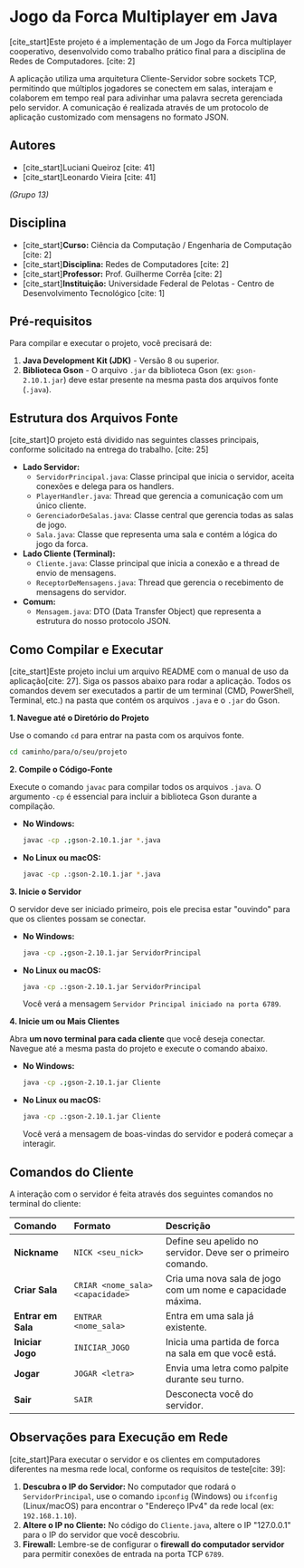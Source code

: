 # Jogo da Forca Multiplayer em Java

[cite_start]Este projeto é a implementação de um Jogo da Forca multiplayer cooperativo, desenvolvido como trabalho prático final para a disciplina de Redes de Computadores. [cite: 2]

A aplicação utiliza uma arquitetura Cliente-Servidor sobre sockets TCP, permitindo que múltiplos jogadores se conectem em salas, interajam e colaborem em tempo real para adivinhar uma palavra secreta gerenciada pelo servidor. A comunicação é realizada através de um protocolo de aplicação customizado com mensagens no formato JSON.

## Autores

* [cite_start]Luciani Queiroz [cite: 41]
* [cite_start]Leonardo Vieira [cite: 41]

*(Grupo 13)*

## Disciplina

* [cite_start]**Curso:** Ciência da Computação / Engenharia de Computação [cite: 2]
* [cite_start]**Disciplina:** Redes de Computadores [cite: 2]
* [cite_start]**Professor:** Prof. Guilherme Corrêa [cite: 2]
* [cite_start]**Instituição:** Universidade Federal de Pelotas - Centro de Desenvolvimento Tecnológico [cite: 1]

## Pré-requisitos

Para compilar e executar o projeto, você precisará de:

1.  **Java Development Kit (JDK)** - Versão 8 ou superior.
2.  **Biblioteca Gson** - O arquivo `.jar` da biblioteca Gson (ex: `gson-2.10.1.jar`) deve estar presente na mesma pasta dos arquivos fonte (`.java`).

## Estrutura dos Arquivos Fonte

[cite_start]O projeto está dividido nas seguintes classes principais, conforme solicitado na entrega do trabalho. [cite: 25]

* **Lado Servidor:**
    * `ServidorPrincipal.java`: Classe principal que inicia o servidor, aceita conexões e delega para os handlers.
    * `PlayerHandler.java`: Thread que gerencia a comunicação com um único cliente.
    * `GerenciadorDeSalas.java`: Classe central que gerencia todas as salas de jogo.
    * `Sala.java`: Classe que representa uma sala e contém a lógica do jogo da forca.
* **Lado Cliente (Terminal):**
    * `Cliente.java`: Classe principal que inicia a conexão e a thread de envio de mensagens.
    * `ReceptorDeMensagens.java`: Thread que gerencia o recebimento de mensagens do servidor.
* **Comum:**
    * `Mensagem.java`: DTO (Data Transfer Object) que representa a estrutura do nosso protocolo JSON.

## Como Compilar e Executar

[cite_start]Este projeto inclui um arquivo README com o manual de uso da aplicação[cite: 27]. Siga os passos abaixo para rodar a aplicação. Todos os comandos devem ser executados a partir de um terminal (CMD, PowerShell, Terminal, etc.) na pasta que contém os arquivos `.java` e o `.jar` do Gson.

**1. Navegue até o Diretório do Projeto**

Use o comando `cd` para entrar na pasta com os arquivos fonte.
```bash
cd caminho/para/o/seu/projeto
```

**2. Compile o Código-Fonte**

Execute o comando `javac` para compilar todos os arquivos `.java`. O argumento `-cp` é essencial para incluir a biblioteca Gson durante a compilação.

* **No Windows:**
    ```bash
    javac -cp .;gson-2.10.1.jar *.java
    ```
* **No Linux ou macOS:**
    ```bash
    javac -cp .:gson-2.10.1.jar *.java
    ```

**3. Inicie o Servidor**

O servidor deve ser iniciado primeiro, pois ele precisa estar "ouvindo" para que os clientes possam se conectar.

* **No Windows:**
    ```bash
    java -cp .;gson-2.10.1.jar ServidorPrincipal
    ```
* **No Linux ou macOS:**
    ```bash
    java -cp .:gson-2.10.1.jar ServidorPrincipal
    ```
    Você verá a mensagem `Servidor Principal iniciado na porta 6789`.

**4. Inicie um ou Mais Clientes**

Abra **um novo terminal para cada cliente** que você deseja conectar. Navegue até a mesma pasta do projeto e execute o comando abaixo.

* **No Windows:**
    ```bash
    java -cp .;gson-2.10.1.jar Cliente
    ```
* **No Linux ou macOS:**
    ```bash
    java -cp .:gson-2.10.1.jar Cliente
    ```
    Você verá a mensagem de boas-vindas do servidor e poderá começar a interagir.

## Comandos do Cliente

A interação com o servidor é feita através dos seguintes comandos no terminal do cliente:

| Comando         | Formato                          | Descrição                                                  |
| :-------------- | :------------------------------- | :--------------------------------------------------------- |
| **Nickname** | `NICK <seu_nick>`                | Define seu apelido no servidor. Deve ser o primeiro comando. |
| **Criar Sala** | `CRIAR <nome_sala> <capacidade>` | Cria uma nova sala de jogo com um nome e capacidade máxima.  |
| **Entrar em Sala**| `ENTRAR <nome_sala>`             | Entra em uma sala já existente.                            |
| **Iniciar Jogo**| `INICIAR_JOGO`                   | Inicia uma partida de forca na sala em que você está.      |
| **Jogar** | `JOGAR <letra>`                  | Envia uma letra como palpite durante seu turno.            |
| **Sair** | `SAIR`                           | Desconecta você do servidor.                               |

## Observações para Execução em Rede

[cite_start]Para executar o servidor e os clientes em computadores diferentes na mesma rede local, conforme os requisitos de teste[cite: 39]:

1.  **Descubra o IP do Servidor:** No computador que rodará o `ServidorPrincipal`, use o comando `ipconfig` (Windows) ou `ifconfig` (Linux/macOS) para encontrar o "Endereço IPv4" da rede local (ex: `192.168.1.10`).
2.  **Altere o IP no Cliente:** No código do `Cliente.java`, altere o IP "127.0.0.1" para o IP do servidor que você descobriu.
3.  **Firewall:** Lembre-se de configurar o **firewall do computador servidor** para permitir conexões de entrada na porta TCP `6789`.
